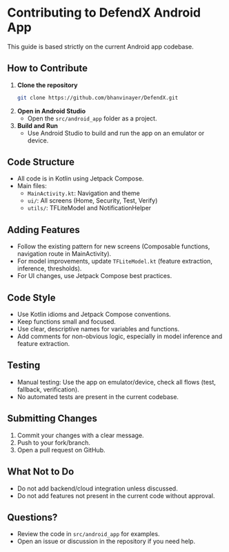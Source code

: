 # Contributing to DefendX Android App

This guide is based strictly on the current Android app codebase.

## How to Contribute

1. **Clone the repository**
   ```bash
   git clone https://github.com/bhanvinayer/DefendX.git
   ```
2. **Open in Android Studio**
   - Open the `src/android_app` folder as a project.
3. **Build and Run**
   - Use Android Studio to build and run the app on an emulator or device.

## Code Structure
- All code is in Kotlin using Jetpack Compose.
- Main files:
  - `MainActivity.kt`: Navigation and theme
  - `ui/`: All screens (Home, Security, Test, Verify)
  - `utils/`: TFLiteModel and NotificationHelper

## Adding Features
- Follow the existing pattern for new screens (Composable functions, navigation route in MainActivity).
- For model improvements, update `TFLiteModel.kt` (feature extraction, inference, thresholds).
- For UI changes, use Jetpack Compose best practices.

## Code Style
- Use Kotlin idioms and Jetpack Compose conventions.
- Keep functions small and focused.
- Use clear, descriptive names for variables and functions.
- Add comments for non-obvious logic, especially in model inference and feature extraction.

## Testing
- Manual testing: Use the app on emulator/device, check all flows (test, fallback, verification).
- No automated tests are present in the current codebase.

## Submitting Changes
1. Commit your changes with a clear message.
2. Push to your fork/branch.
3. Open a pull request on GitHub.

## What Not to Do
- Do not add backend/cloud integration unless discussed.
- Do not add features not present in the current code without approval.

## Questions?
- Review the code in `src/android_app` for examples.
- Open an issue or discussion in the repository if you need help.
